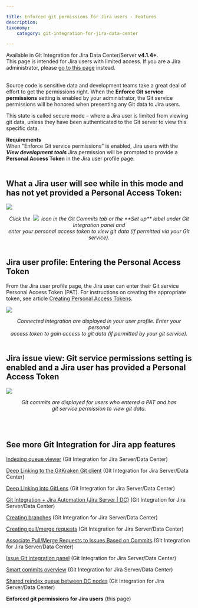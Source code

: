 ```yaml
---

title: Enforced git permissions for Jira users - Features
description:
taxonomy:
    category: git-integration-for-jira-data-center

---
```


<!-- features -->

<div class="bbb-callout bbb--tip">
    <div class="irow">
    <div class="ilogobox">
        <span class="logoimg"></span>
    </div>
    <div class="imsgbox">
        Available in Git Integration for Jira Data Center/Server <b>v4.1.4+</b>.
    </div>
    </div>
</div>

<div class="bbb-callout bbb--info">
    <div class="irow">
    <div class="ilogobox">
        <span class="logoimg"></span>
    </div>
    <div class="imsgbox">
        This page is intended for Jira users with limited access. If you are a Jira administrator, please <a href='/git-integration-for-jira-data-center/enforce-git-service-permissions-gij-self-managed'>go to this page</a> instead.
    </div>
    </div>
</div>
<br>

Source code is sensitive data and development teams take a great deal of effort to get the permissions right. When the **Enforce Git service permissions** setting is enabled by your administrator, the Git service permissions will be honored when presenting any Git data to Jira users.

This state is called secure mode – where a Jira user is limited from viewing git data, unless they have been authenticated to the Git server to view this specific data.

<div class="bbb-callout bbb--alert">
    <div class="irow">
    <div class="ilogobox">
        <span class="logoimg"></span>
    </div>
    <div class="imsgbox">
        <b>Requirements</b><br>
        When "Enforce Git service permissions" is enabled, Jira users with the <i><b>View development tools</b></i> Jira permission will be prompted to provide a <b>Personal Access Token</b> in the Jira user profile page.
    </div>
    </div>
</div>
<br>


## What a Jira user will see while in this mode and has not yet provided a Personal Access Token:

![](/wp-content/uploads/gij-gitserver-secure-mode-users-01.png)

<div style='text-align:center;font-style:italic;margin-top:10px'>
    Click the <img src='/wp-content/uploads/gij-key-icon.png' style='margin:0 3px' /> icon in the Git Commits tab or the **Set up** label under Git Integration panel and <br>
enter your personal access token to view git data (if permitted via your Git service).
</div>

<br>

## Jira user profile: Entering the Personal Access Token

From the Jira user profile page, the Jira user can enter their Git service Personal Access Token (PAT). For instructions on creating the appropriate token, see article [Creating Personal Access Tokens](/git-integration-for-jira-data-center/creating-personal-access-tokens-gij-self-managed).

![](/wp-content/uploads/gij-gitserver-secure-mode-users-02.png)

<div style='text-align:center;font-style:italic;margin-top:10px'>
    Connected integration are displayed in your user profile. Enter your personal <br>
access token to gain access to git data (if permitted by your git service).
</div>

<br>

## Jira issue view: Git service permissions setting is enabled and a Jira user has provided a Personal Access Token

![](/wp-content/uploads/gij-gitserver-secure-mode-users-01.png)

<div style='text-align:center;font-style:italic;margin-top:10px'>
    Git commits are displayed for users who entered a PAT and has <br>git service permission to view git data.
</div>

<br>

<p>&nbsp;</p>

## See more Git Integration for Jira app features

[Indexing queue viewer](/git-integration-for-jira-data-center/Indexing-queue-viewer-gij-self-managed) (Git Integration for Jira Server/Data Center)

[Deep Linking to the GitKraken Git client](/git-integration-for-jira-data-center/Deep-Linking-to-the-GitKraken-Git-client-gij-self-managed) (Git Integration for Jira Server/Data Center)

[Deep Linking into GitLens](/git-integration-for-jira-data-center/Deep-Linking-into-GitLens-gij-self-managed) (Git Integration for Jira Server/Data Center)

[Git Integration + Jira Automation (Jira Server \| DC)](/git-integration-for-jira-data-center/Git-integration-plus-Jira-automation-gij-self-managed) (Git Integration for Jira Server/Data Center)

[Creating branches](/git-integration-for-jira-data-center/Creating-branches-gij-self-managed) (Git Integration for Jira Server/Data Center)

[Creating pull/merge requests](/git-integration-for-jira-data-center/Creating-pull-merge-requests-gij-self-managed) (Git Integration for Jira Server/Data Center)

[Associate Pull/Merge Requests to Issues Based on Commits](/git-integration-for-jira-data-center/Associate-Pull-Merge-Requests-to-Issues-Based-on-Commits-gij-self-managed) (Git Integration for Jira Server/Data Center)

[Issue Git integration panel](/git-integration-for-jira-data-center/Issue-Git-integration-panel-gij-self-managed) (Git Integration for Jira Server/Data Center)

[Smart commits overview](/git-integration-for-jira-data-center/Smart-commits-overview-gij-self-managed) (Git Integration for Jira Server/Data Center)

[Shared reindex queue between DC nodes](/git-integration-for-jira-data-center/Shared-reindex-queue-between-DC-nodes-gij-self-managed) (Git Integration for Jira Server/Data Center)

**Enforced git permissions for Jira users** (this page)

